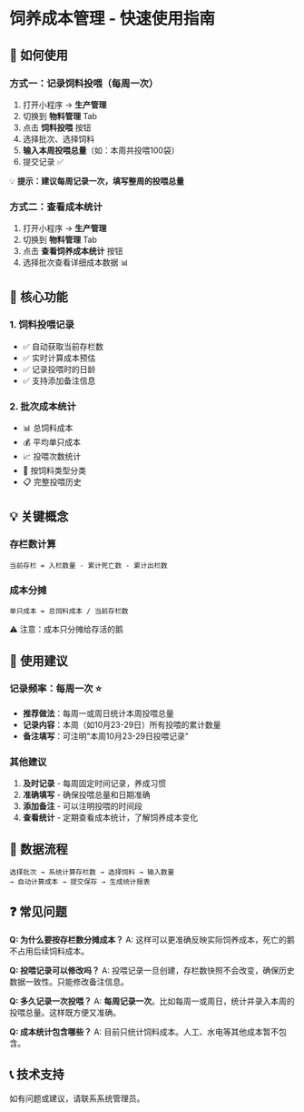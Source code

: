# 饲养成本管理 - 快速使用指南

## 📱 如何使用

### 方式一：记录饲料投喂（每周一次）
1. 打开小程序 → **生产管理**
2. 切换到 **物料管理** Tab
3. 点击 **饲料投喂** 按钮
4. 选择批次、选择饲料
5. **输入本周投喂总量**（如：本周共投喂100袋）
6. 提交记录 ✅

💡 **提示：建议每周记录一次，填写整周的投喂总量**

### 方式二：查看成本统计
1. 打开小程序 → **生产管理**
2. 切换到 **物料管理** Tab
3. 点击 **查看饲养成本统计** 按钮
4. 选择批次查看详细成本数据 📊

## 🎯 核心功能

### 1. 饲料投喂记录
- ✅ 自动获取当前存栏数
- ✅ 实时计算成本预估
- ✅ 记录投喂时的日龄
- ✅ 支持添加备注信息

### 2. 批次成本统计
- 📊 总饲料成本
- 💰 平均单只成本
- 📈 投喂次数统计
- 🥘 按饲料类型分类
- 📋 完整投喂历史

## 💡 关键概念

### 存栏数计算
```
当前存栏 = 入栏数量 - 累计死亡数 - 累计出栏数
```

### 成本分摊
```
单只成本 = 总饲料成本 / 当前存栏数
```
⚠️ 注意：成本只分摊给存活的鹅

## 📌 使用建议

### 记录频率：每周一次 ⭐
- **推荐做法**：每周一或周日统计本周投喂总量
- **记录内容**：本周（如10月23-29日）所有投喂的累计数量
- **备注填写**：可注明"本周10月23-29日投喂记录"

### 其他建议
1. **及时记录** - 每周固定时间记录，养成习惯
2. **准确填写** - 确保投喂总量和日期准确
3. **添加备注** - 可以注明投喂的时间段
4. **查看统计** - 定期查看成本统计，了解饲养成本变化

## 🔄 数据流程

```
选择批次 → 系统计算存栏数 → 选择饲料 → 输入数量 
→ 自动计算成本 → 提交保存 → 生成统计报表
```

## ❓ 常见问题

**Q: 为什么要按存栏数分摊成本？**
A: 这样可以更准确反映实际饲养成本，死亡的鹅不占用后续饲料成本。

**Q: 投喂记录可以修改吗？**
A: 投喂记录一旦创建，存栏数快照不会改变，确保历史数据一致性。只能修改备注信息。

**Q: 多久记录一次投喂？**
A: **每周记录一次**。比如每周一或周日，统计并录入本周的投喂总量。这样既方便又准确。

**Q: 成本统计包含哪些？**
A: 目前只统计饲料成本。人工、水电等其他成本暂不包含。

## 📞 技术支持

如有问题或建议，请联系系统管理员。

